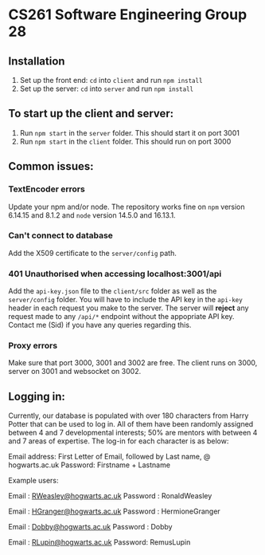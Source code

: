 # CS261 Software Engineering Group 28

## Installation

1. Set up the front end: `cd` into `client` and run `npm install`
2. Set up the server: `cd` into `server` and run `npm install`

## To start up the client and server:

1. Run `npm start` in the `server` folder. This should start it on port 3001
2. Run `npm start` in the `client` folder. This should run on port 3000

## Common issues:
### TextEncoder errors
Update your npm and/or node. The repository works fine on `npm` version 6.14.15 and 8.1.2 and `node` version 14.5.0 and 16.13.1. 

### Can't connect to database
Add the X509 certificate to the `server/config` path. 

### 401 Unauthorised when accessing localhost:3001/api
Add the `api-key.json` file to the `client/src` folder as well as the `server/config` folder. 
You will have to include the API key in the `api-key` header in each request you make to the server. The server will **reject** any request made to any `/api/*` endpoint without the appopriate API key.
Contact me (Sid) if you have any queries regarding this. 

### Proxy errors
Make sure that port 3000, 3001 and 3002 are free. The client runs on 3000, server on 3001 and websocket on 3002. 

## Logging in:
Currently, our database is populated with over 180 characters from Harry Potter that can be used to log in. All of them have been randomly assigned between 4 and 7 developmental interests; 50% are mentors with between 4 and 7 areas of expertise. The log-in for each character is as below:

Email address: First Letter of Email, followed by Last name, @ hogwarts.ac.uk
Password: Firstname + Lastname

Example users:

Email : RWeasley@hogwarts.ac.uk
Password : RonaldWeasley

Email : HGranger@hogwarts.ac.uk
Password : HermioneGranger

Email : Dobby@hogwarts.ac.uk
Password : Dobby

Email : RLupin@hogwarts.ac.uk
Password: RemusLupin